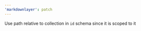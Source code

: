 ```yaml
---
'markdownlayer': patch
---
```


Use path relative to collection in `id` schema since it is scoped to it
